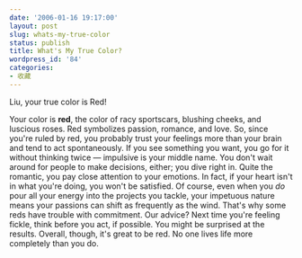 ```yaml
---
date: '2006-01-16 19:17:00'
layout: post
slug: whats-my-true-color
status: publish
title: What's My True Color?
wordpress_id: '84'
categories:
- 收藏
---
```








Liu, your true color is Red! 




[]()  





Your color is **red**, the color of racy sportscars, blushing cheeks, and luscious roses. Red symbolizes passion, romance, and love. So, since you're ruled by red, you probably trust your feelings more than your brain and tend to act spontaneously. If you see something you want, you go for it without thinking twice — impulsive is your middle name. You don't wait around for people to make decisions, either; you dive right in. Quite the romantic, you pay close attention to your emotions. In fact, if your heart isn't in what you're doing, you won't be satisfied. Of course, even when you _do_ pour all your energy into the projects you tackle, your impetuous nature means your passions can shift as frequently as the wind. That's why some reds have trouble with commitment. Our advice? Next time you're feeling fickle, think before you act, if possible. You might be surprised at the results. Overall, though, it's great to be red. No one lives life more completely than you do. 
